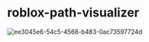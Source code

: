 # roblox-path-visualizer
![ee3045e6-54c5-4568-b483-0ac73597724d](https://user-images.githubusercontent.com/89300340/182031518-922db405-b5ef-46c9-be8a-b29d91b80e78.png)
